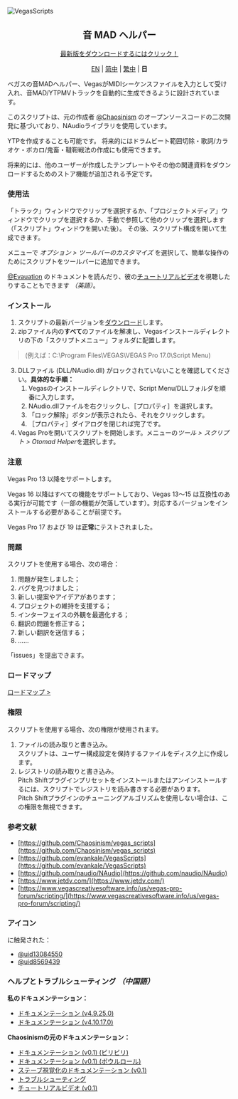 ![VegasScripts](https://github.com/otomad/VegasScripts/blob/winform/banner.png?raw=true)
<h2 align="center">音 MAD ヘルパー</h2>
<div align="center">
	<p><a href="https://github.com/otomad/VegasScripts/releases/latest">最新版をダウンロードするにはクリック！</a></p>
	<p>
		<a href="README.md">EN</a> |
		<a href="README_zh-CN.md">简中</a> |
		<a href="README_zh-TW.md">繁中</a> |
		<strong>日</strong>
	</p>
</div>

ベガスの音MADヘルパー、VegasがMIDIシーケンスファイルを入力として受け入れ、音MAD/YTPMVトラックを自動的に生成できるように設計されています。

このスクリプトは、元の作成者 [@Chaosinism](https://github.com/Chaosinism) のオープンソースコードの二次開発に基づいており、NAudioライブラリを使用しています。

YTPを作成することも可能です。 将来的にはドラムビート範囲切除・歌詞/カラオケ・ボカロ/鬼畜・韃靼戦法の作成にも使用できます。

将来的には、他のユーザーが作成したテンプレートやその他の関連資料をダウンロードするためのストア機能が追加される予定です。

### 使用法
「トラック」ウィンドウでクリップを選択するか、「プロジェクトメディア」ウィンドウでクリップを選択するか、手動で参照して他のクリップを選択します（「スクリプト」ウィンドウを開いた後）。 その後、スクリプト構成を開いて生成できます。

メニューで *オプション > ツールバーのカスタマイズ* を選択して、簡単な操作のためにスクリプトをツールバーに追加できます。

[@Evauation](https://github.com/Evauation) のドキュメントを読んだり、彼の[チュートリアルビデオ](https://www.youtube.com/watch?v=8vSpzgL_86A)を視聴したりすることもできます *（英語）*。

### インストール
1. スクリプトの最新バージョンを[ダウンロード](https://github.com/otomad/VegasScripts/releases/latest)します。
2. zipファイル内の**すべて**のファイルを解凍し、Vegasインストールディレクトリの下の「スクリプトメニュー」フォルダに配置します。
> (例えば：C:\Program Files\VEGAS\VEGAS Pro 17.0\Script Menu)
3. DLLファイル (DLL/NAudio.dll) がロックされていないことを確認してください。**具体的な手順：**
	1. Vegasのインストールディレクトリで、Script Menu/DLLフォルダを順番に入力します。
	2. NAudio.dllファイルを右クリックし、［プロパティ］を選択します。
	3. 「ロック解除」ボタンが表示されたら、それをクリックします。
	4. ［プロパティ］ダイアログを閉じれば完了です。
4. Vegas Proを開いてスクリプトを開始します。メニューの*ツール > スクリプト > Otomad Helper*を選択します。

### **注意**
Vegas Pro 13 以降をサポートします。

Vegas 16 以降はすべての機能をサポートしており、Vegas 13〜15 は互換性のある実行が可能です（一部の機能が欠落しています）。対応するバージョンをインストールする必要があることが前提です。

Vegas Pro 17 および 19 は**正常**にテストされました。

### 問題
スクリプトを使用する場合、次の場合：
1. 問題が発生しました；
2. バグを見つけました；
3. 新しい提案やアイデアがあります；
4. プロジェクトの維持を支援する；
5. インターフェイスの外観を最適化する；
6. 翻訳の問題を修正する；
7. 新しい翻訳を送信する；
8. ……

「issues」を提出できます。

### ロードマップ
[ロードマップ >](ROADMAP.md)

### 権限
スクリプトを使用する場合、次の権限が使用されます。
1. ファイルの読み取りと書き込み。<br />
	スクリプトは、ユーザー構成設定を保持するファイルをディスク上に作成します。
2. レジストリの読み取りと書き込み。<br />
	Pitch Shiftプラグインプリセットをインストールまたはアンインストールするには、スクリプトでレジストリを読み書きする必要があります。<br />
	Pitch Shiftプラグインのチューニングアルゴリズムを使用しない場合は、この権限を無視できます。

### 参考文献
* [https://github.com/Chaosinism/vegas_scripts](https://github.com/Chaosinism/vegas_scripts)
* [https://github.com/evankale/VegasScripts](https://github.com/evankale/VegasScripts)
* [https://github.com/naudio/NAudio](https://github.com/naudio/NAudio)
* [https://www.jetdv.com/](https://www.jetdv.com/)
* [https://www.vegascreativesoftware.info/us/vegas-pro-forum/scripting/](https://www.vegascreativesoftware.info/us/vegas-pro-forum/scripting/)

### アイコン
に触発された：
* [@uid13084550](https://space.bilibili.com/13084550)
* [@uid8569439](https://space.bilibili.com/8569439)

### ヘルプとトラブルシューティング *（中国語）*
**私のドキュメンテーション：**
* [ドキュメンテーション (v4.9.25.0)](https://www.bilibili.com/read/cv13335178)
* [ドキュメンテーション (v4.10.17.0)](https://www.bilibili.com/read/cv13614419)

**Chaosinismの元のドキュメンテーション：**
* [ドキュメンテーション (v0.1) (ビリビリ)](https://www.bilibili.com/read/cv392013)
* [ドキュメンテーション (v0.1) (ボウルロール)](https://bowlroll.net/user/261124)
* [ステーブ視覚化のドキュメンテーション (v0.1)](https://www.bilibili.com/read/cv1027442)
* [トラブルシューティング](https://www.bilibili.com/read/cv495309)
* [チュートリアルビデオ (v0.1)](https://www.bilibili.com/video/av22226321)
